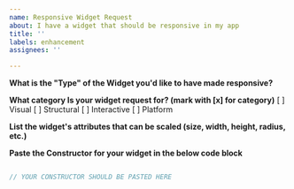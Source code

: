 ```yaml
---
name: Responsive Widget Request
about: I have a widget that should be responsive in my app
title: ''
labels: enhancement
assignees: ''

---
```


**What is the "Type" of the Widget you'd like to have made responsive?**

**What category Is your widget request for? (mark with [x] for category)**
[ ] Visual
[ ] Structural
[ ] Interactive
[ ] Platform

**List the widget's attributes that can be scaled (size, width, height, radius, etc.)**

**Paste the Constructor for your widget in the below code block**

```dart

// YOUR CONSTRUCTOR SHOULD BE PASTED HERE

```
